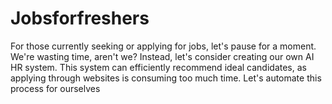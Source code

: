 # Jobsforfreshers
For those currently seeking or applying for jobs, let's pause for a moment. We're wasting time, aren't we? Instead, let's consider creating our own AI HR system. This system can efficiently recommend ideal candidates, as applying through websites is consuming too much time. Let's automate this process for ourselves
